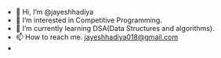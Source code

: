 - 👋 Hi, I’m @jayeshhadiya
- 👀 I’m interested in Competitive Programming.
- 🌱 I’m currently learning DSA(Data Structures and algorithms).
- 📫 How to reach me.
 jayeshhadiya018@gmail.com
- 

<!---
jayeshhadiya/jayeshhadiya is a ✨ special ✨ repository because its `README.md` (this file) appears on your GitHub profile.
You can click the Preview link to take a look at your changes.
--->

